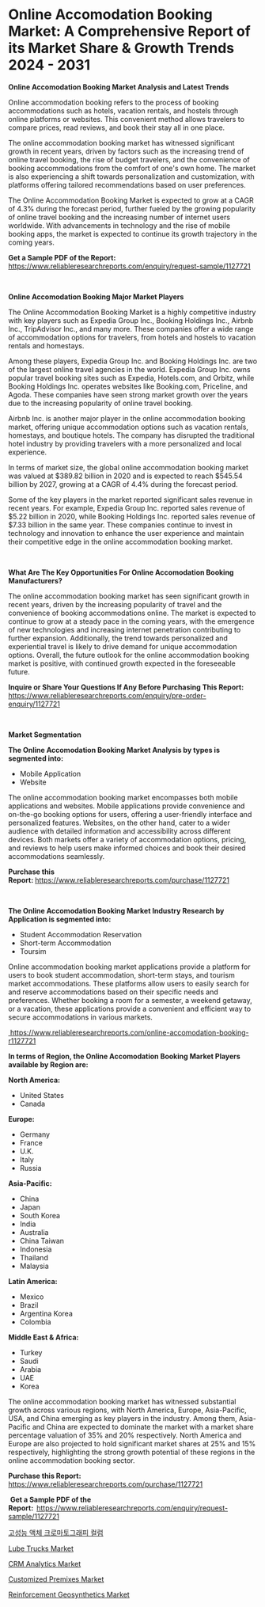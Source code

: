 <p><h1>Online Accomodation Booking Market: A Comprehensive Report of its Market Share & Growth Trends 2024 - 2031</h1></p><p><strong>Online Accomodation Booking Market Analysis and Latest Trends</strong></p>
<p><p>Online accommodation booking refers to the process of booking accommodations such as hotels, vacation rentals, and hostels through online platforms or websites. This convenient method allows travelers to compare prices, read reviews, and book their stay all in one place.</p><p>The online accommodation booking market has witnessed significant growth in recent years, driven by factors such as the increasing trend of online travel booking, the rise of budget travelers, and the convenience of booking accommodations from the comfort of one's own home. The market is also experiencing a shift towards personalization and customization, with platforms offering tailored recommendations based on user preferences.</p><p>The Online Accommodation Booking Market is expected to grow at a CAGR of 4.3% during the forecast period, further fueled by the growing popularity of online travel booking and the increasing number of internet users worldwide. With advancements in technology and the rise of mobile booking apps, the market is expected to continue its growth trajectory in the coming years.</p></p>
<p><strong>Get a Sample PDF of the Report:&nbsp;</strong> <a href="https://www.reliableresearchreports.com/enquiry/request-sample/1127721">https://www.reliableresearchreports.com/enquiry/request-sample/1127721</a></p>
<p>&nbsp;</p>
<p><strong>Online Accomodation Booking Major Market Players</strong></p>
<p><p>The Online Accommodation Booking Market is a highly competitive industry with key players such as Expedia Group Inc., Booking Holdings Inc., Airbnb Inc., TripAdvisor Inc., and many more. These companies offer a wide range of accommodation options for travelers, from hotels and hostels to vacation rentals and homestays.</p><p>Among these players, Expedia Group Inc. and Booking Holdings Inc. are two of the largest online travel agencies in the world. Expedia Group Inc. owns popular travel booking sites such as Expedia, Hotels.com, and Orbitz, while Booking Holdings Inc. operates websites like Booking.com, Priceline, and Agoda. These companies have seen strong market growth over the years due to the increasing popularity of online travel booking.</p><p>Airbnb Inc. is another major player in the online accommodation booking market, offering unique accommodation options such as vacation rentals, homestays, and boutique hotels. The company has disrupted the traditional hotel industry by providing travelers with a more personalized and local experience.</p><p>In terms of market size, the global online accommodation booking market was valued at $389.82 billion in 2020 and is expected to reach $545.54 billion by 2027, growing at a CAGR of 4.4% during the forecast period.</p><p>Some of the key players in the market reported significant sales revenue in recent years. For example, Expedia Group Inc. reported sales revenue of $5.22 billion in 2020, while Booking Holdings Inc. reported sales revenue of $7.33 billion in the same year. These companies continue to invest in technology and innovation to enhance the user experience and maintain their competitive edge in the online accommodation booking market.</p></p>
<p>&nbsp;</p>
<p><strong>What Are The Key Opportunities For Online Accomodation Booking Manufacturers?</strong></p>
<p><p>The online accommodation booking market has seen significant growth in recent years, driven by the increasing popularity of travel and the convenience of booking accommodations online. The market is expected to continue to grow at a steady pace in the coming years, with the emergence of new technologies and increasing internet penetration contributing to further expansion. Additionally, the trend towards personalized and experiential travel is likely to drive demand for unique accommodation options. Overall, the future outlook for the online accommodation booking market is positive, with continued growth expected in the foreseeable future.</p></p>
<p><strong>Inquire or Share Your Questions If Any Before Purchasing This Report:</strong> <a href="https://www.reliableresearchreports.com/enquiry/pre-order-enquiry/1127721">https://www.reliableresearchreports.com/enquiry/pre-order-enquiry/1127721</a></p>
<p>&nbsp;</p>
<p><strong>Market Segmentation</strong></p>
<p><strong>The Online Accomodation Booking Market Analysis by types is segmented into:</strong></p>
<p><ul><li>Mobile Application</li><li>Website</li></ul></p>
<p><p>The online accommodation booking market encompasses both mobile applications and websites. Mobile applications provide convenience and on-the-go booking options for users, offering a user-friendly interface and personalized features. Websites, on the other hand, cater to a wider audience with detailed information and accessibility across different devices. Both markets offer a variety of accommodation options, pricing, and reviews to help users make informed choices and book their desired accommodations seamlessly.</p></p>
<p><strong>Purchase this Report:&nbsp;</strong><a href="https://www.reliableresearchreports.com/purchase/1127721">https://www.reliableresearchreports.com/purchase/1127721</a></p>
<p>&nbsp;</p>
<p><strong>The Online Accomodation Booking Market Industry Research by Application is segmented into:</strong></p>
<p><ul><li>Student Accommodation Reservation</li><li>Short-term Accommodation</li><li>Toursim</li></ul></p>
<p><p>Online accommodation booking market applications provide a platform for users to book student accommodation, short-term stays, and tourism market accommodations. These platforms allow users to easily search for and reserve accommodations based on their specific needs and preferences. Whether booking a room for a semester, a weekend getaway, or a vacation, these applications provide a convenient and efficient way to secure accommodations in various markets.</p></p>
<p><a href="https://www.reliableresearchreports.com/online-accomodation-booking-r1127721">&nbsp;https://www.reliableresearchreports.com/online-accomodation-booking-r1127721</a></p>
<p><strong>In terms of Region, the Online Accomodation Booking Market Players available by Region are:</strong></p>
<p>
    <p> <strong> North America: </strong>
        <ul>
            <li>United States</li>
            <li>Canada</li>
        </ul>
        </p> 
    <p> <strong> Europe: </strong>
        <ul>
            <li>Germany</li>
            <li>France</li>
            <li>U.K.</li>
            <li>Italy</li>
            <li>Russia</li>
        </ul>
        </p> 
    <p> <strong> Asia-Pacific: </strong>
        <ul>
            <li>China</li>
            <li>Japan</li>
            <li>South Korea</li>
            <li>India</li>
            <li>Australia</li>
            <li>China Taiwan</li>
            <li>Indonesia</li>
            <li>Thailand</li>
            <li>Malaysia</li>
        </ul>
        </p> 
    <p> <strong> Latin America: </strong>
        <ul>
            <li>Mexico</li>
            <li>Brazil</li>
            <li>Argentina Korea</li>
            <li>Colombia</li>
        </ul>
        </p> 
    <p> <strong> Middle East & Africa: </strong>
        <ul>
            <li>Turkey</li>
            <li>Saudi</li>
            <li>Arabia</li>
            <li>UAE</li>
            <li>Korea</li>
        </ul>
    </p>
    </p>
<p><p>The online accommodation booking market has witnessed substantial growth across various regions, with North America, Europe, Asia-Pacific, USA, and China emerging as key players in the industry. Among them, Asia-Pacific and China are expected to dominate the market with a market share percentage valuation of 35% and 20% respectively. North America and Europe are also projected to hold significant market shares at 25% and 15% respectively, highlighting the strong growth potential of these regions in the online accommodation booking sector.</p></p>
<p><strong>Purchase this Report: </strong><a href="https://www.reliableresearchreports.com/purchase/1127721">https://www.reliableresearchreports.com/purchase/1127721</a></p>
<p>&nbsp;<strong>Get a Sample PDF of the Report:&nbsp;&nbsp;</strong><a href="https://www.reliableresearchreports.com/enquiry/request-sample/1127721">https://www.reliableresearchreports.com/enquiry/request-sample/1127721</a></p>
<p><strong></strong></p>
<p><p><a href="https://github.com/muchswr/Market-Research-Report-List-2/blob/main/317932180453.md">고성능 액체 크로마토그래피 컬럼</a></p><p><a href="https://www.linkedin.com/pulse/lube-trucks-market-analysis-report-global-insights-region-3n41e?trackingId=LT5gI%2BwwQAuknMgzq84BMw%3D%3D">Lube Trucks Market</a></p><p><a href="https://github.com/santosh758595/Market-Research-Report-List-5/blob/main/crm-analytics-market.md">CRM Analytics Market</a></p><p><a href="https://github.com/elizabethdagraca/Market-Research-Report-List-4/blob/main/customized-premixes-market.md">Customized Premixes Market</a></p><p><a href="https://www.linkedin.com/pulse/reinforcement-geosynthetics-market-analysis-report-global-xtsae?trackingId=bKp4hILuTP68m19qb24oYg%3D%3D">Reinforcement Geosynthetics Market</a></p></p>